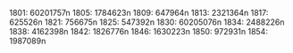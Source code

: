 1801: 60201757n
1805: 1784623n
1809: 647964n
1813: 2321364n
1817: 625526n
1821: 756675n
1825: 547392n
1830: 60205076n
1834: 2488226n
1838: 4162398n
1842: 1826776n
1846: 1630223n
1850: 972931n
1854: 1987089n

